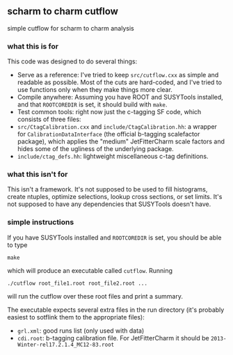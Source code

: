 ## scharm to charm cutflow

simple cutflow for scharm to charm analysis

### what this is for
 
This code was designed to do several things: 
 - Serve as a reference: I've tried to keep `src/cutflow.cxx` as simple and readable as possible. Most of the cuts are hard-coded, and I've tried to use functions only when they make things more clear. 
 - Compile anywhere: Assuming you have ROOT and SUSYTools installed, and that `ROOTCOREDIR` is set, it should build with `make`. 
 - Test common tools: right now just the c-tagging SF code, which consists of three files: 
  - `src/CtagCalibration.cxx` and `include/CtagCalibration.hh`: a wrapper for `CalibrationDataInterface` (the official b-tagging scalefactor package), which applies the "medium" JetFitterCharm scale factors and hides some of the ugliness of the underlying package. 
  - `include/ctag_defs.hh`: lightweight miscellaneous c-tag definitions. 
 
### what this isn't for 
 
 This isn't a framework. It's not supposed to be used to fill histograms, create ntuples, optimize selections, lookup cross sections, or set limits. It's not supposed to have any dependencies that SUSYTools doesn't have. 

### simple instructions

If you have SUSYTools installed and `ROOTCOREDIR` is set, you should be able to type 

    make 

which will produce an executable called `cutflow`. Running 

    ./cutflow root_file1.root root_file2.root ...

will run the cutflow over these root files and print a summary. 

The executable expects several extra files in the run directory (it's probably easiest to sotflink them to the appropriate files): 

 - `grl.xml`: good runs list (only used with data)
 - `cdi.root`: b-tagging calibration file. For JetFitterCharm it should be `2013-Winter-rel17.2.1.4_MC12-83.root`
